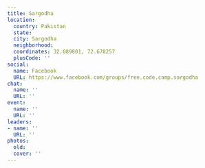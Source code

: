 ```yaml
---
title: Sargodha
location:
  country: Pakistan
  state: 
  city: Sargodha
  neighborhood: 
  coordinates: 32.089801, 72.678257
  plusCode: ''
social:
  name: Facebook
  URL: https://www.facebook.com/groups/free.code.camp.sargodha
chat:
  name: ''
  URL: ''
event:
  name: ''
  URL: ''
leaders:
- name: ''
  URL: ''
photos:
  old: 
  cover: ''
---
```

